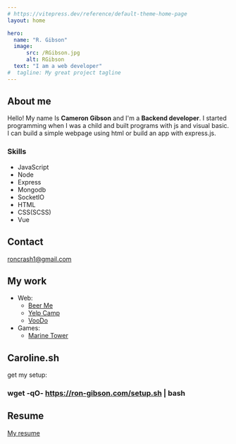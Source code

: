 ```yaml
---
# https://vitepress.dev/reference/default-theme-home-page
layout: home

hero:
  name: "R. Gibson"
  image:
      src: /RGibson.jpg
      alt: RGibson
  text: "I am a web developer"
#  tagline: My great project tagline
---
```

## About me
Hello! My name Is <b>Cameron Gibson</b> and I'm a <b>Backend developer</b>.
I started programming when I was a child and built programs with js and visual basic.
I can build a simple webpage using html or build an app with express.js.

### Skills
* JavaScript
* Node
* Express
* Mongodb
* SocketIO
* HTML
* CSS(SCSS)
* Vue

## Contact
[roncrash1@gmail.com](mailto:roncrash1@gmail.com)

## My work
* Web:
  * [Beer Me](https://beerme2-20014575297.us-central1.run.app/)
  * [Yelp Camp](https://yelpcamp-b9ul.onrender.com)
  * [VooDo](https://m7tqjc2w2e.us-east-2.awsapprunner.com/)
* Games:
  * [Marine Tower](https://legendairy75.itch.io/marine-tower)

## Caroline.sh
get my setup:
### wget -qO- https://ron-gibson.com/setup.sh | bash

## Resume
[My resume](Resume.pdf)
